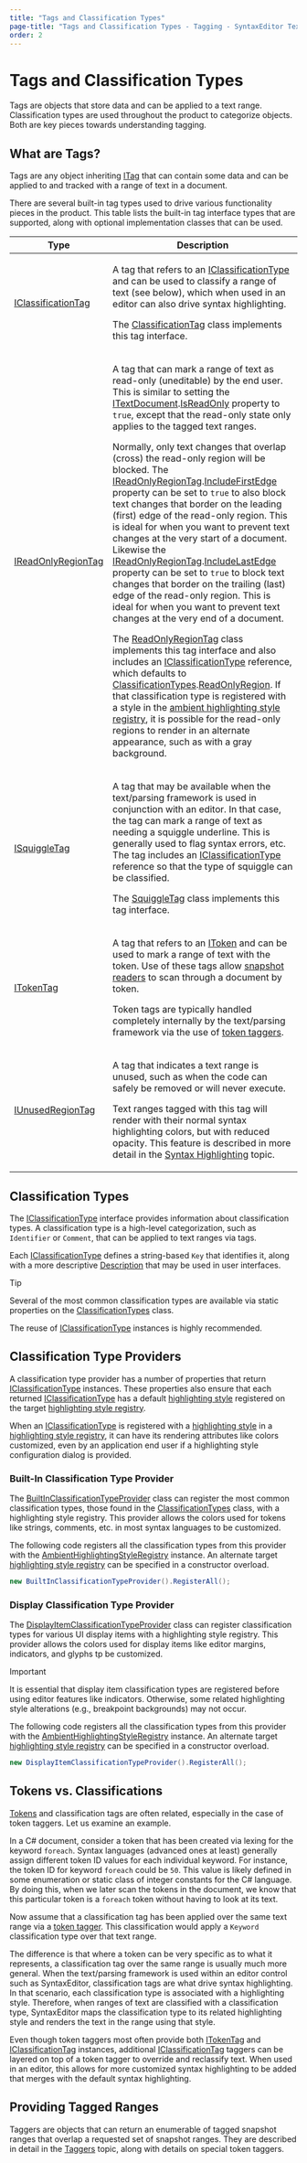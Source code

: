 ```yaml
---
title: "Tags and Classification Types"
page-title: "Tags and Classification Types - Tagging - SyntaxEditor Text/Parsing Framework"
order: 2
---
```

# Tags and Classification Types

Tags are objects that store data and can be applied to a text range.  Classification types are used throughout the product to categorize objects.  Both are key pieces towards understanding tagging.

## What are Tags?

Tags are any object inheriting [ITag](xref:ActiproSoftware.Text.Tagging.ITag) that can contain some data and can be applied to and tracked with a range of text in a document.

There are several built-in tag types used to drive various functionality pieces in the product.  This table lists the built-in tag interface types that are supported, along with optional implementation classes that can be used.

<table>
<thead>

<tr>
<th>Type</th>
<th>Description</th>
</tr>

</thead>
<tbody>

<tr>
<td>

[IClassificationTag](xref:ActiproSoftware.Text.Tagging.IClassificationTag)

</td>
<td>

A tag that refers to an [IClassificationType](xref:ActiproSoftware.Text.IClassificationType) and can be used to classify a range of text (see below), which when used in an editor can also drive syntax highlighting.

The [ClassificationTag](xref:ActiproSoftware.Text.Tagging.Implementation.ClassificationTag) class implements this tag interface.

</td>
</tr>

<tr>
<td>

[IReadOnlyRegionTag](xref:ActiproSoftware.Text.Tagging.IReadOnlyRegionTag)

</td>
<td>

A tag that can mark a range of text as read-only (uneditable) by the end user.  This is similar to setting the [ITextDocument](xref:ActiproSoftware.Text.ITextDocument).[IsReadOnly](xref:ActiproSoftware.Text.ITextDocument.IsReadOnly) property to `true`, except that the read-only state only applies to the tagged text ranges.

Normally, only text changes that overlap (cross) the read-only region will be blocked.  The [IReadOnlyRegionTag](xref:ActiproSoftware.Text.Tagging.IReadOnlyRegionTag).[IncludeFirstEdge](xref:ActiproSoftware.Text.Tagging.IReadOnlyRegionTag.IncludeFirstEdge) property can be set to `true` to also block text changes that border on the leading (first) edge of the read-only region.  This is ideal for when you want to prevent text changes at the very start of a document.  Likewise the [IReadOnlyRegionTag](xref:ActiproSoftware.Text.Tagging.IReadOnlyRegionTag).[IncludeLastEdge](xref:ActiproSoftware.Text.Tagging.IReadOnlyRegionTag.IncludeLastEdge) property can be set to `true` to block text changes that border on the trailing (last) edge of the read-only region.  This is ideal for when you want to prevent text changes at the very end of a document.

The [ReadOnlyRegionTag](xref:ActiproSoftware.Text.Tagging.Implementation.ReadOnlyRegionTag) class implements this tag interface and also includes an [IClassificationType](xref:ActiproSoftware.Text.IClassificationType) reference, which defaults to [ClassificationTypes](xref:ActiproSoftware.Text.ClassificationTypes).[ReadOnlyRegion](xref:ActiproSoftware.Text.ClassificationTypes.ReadOnlyRegion).  If that classification type is registered with a style in the [ambient highlighting style registry](../../user-interface/styles/highlighting-style-registries.md), it is possible for the read-only regions to render in an alternate appearance, such as with a gray background.

</td>
</tr>

<tr>
<td>

[ISquiggleTag](xref:ActiproSoftware.Text.Tagging.ISquiggleTag)

</td>
<td>

A tag that may be available when the text/parsing framework is used in conjunction with an editor.  In that case, the tag can mark a range of text as needing a squiggle underline.  This is generally used to flag syntax errors, etc.  The tag includes an [IClassificationType](xref:ActiproSoftware.Text.IClassificationType) reference so that the type of squiggle can be classified.

The [SquiggleTag](xref:ActiproSoftware.Text.Tagging.Implementation.SquiggleTag) class implements this tag interface.

</td>
</tr>

<tr>
<td>

[ITokenTag](xref:ActiproSoftware.Text.Tagging.ITokenTag)

</td>
<td>

A tag that refers to an [IToken](xref:ActiproSoftware.Text.Lexing.IToken) and can be used to mark a range of text with the token.  Use of these tags allow [snapshot readers](../core-text/scanning-text.md) to scan through a document by token.

Token tags are typically handled completely internally by the text/parsing framework via the use of [token taggers](taggers.md).

</td>
</tr>

<tr>
<td>

[IUnusedRegionTag](xref:ActiproSoftware.Text.Tagging.IUnusedRegionTag)

</td>
<td>

A tag that indicates a text range is unused, such as when the code can safely be removed or will never execute.

Text ranges tagged with this tag will render with their normal syntax highlighting colors, but with reduced opacity.  This feature is described in more detail in the [Syntax Highlighting](../../user-interface/adornment/syntax-highlighting.md) topic.

</td>
</tr>

</tbody>
</table>

## Classification Types

The [IClassificationType](xref:ActiproSoftware.Text.IClassificationType) interface provides information about classification types.  A classification type is a high-level categorization, such as `Identifier` or `Comment`, that can be applied to text ranges via tags.

Each [IClassificationType](xref:ActiproSoftware.Text.IClassificationType) defines a string-based `Key` that identifies it, along with a more descriptive [Description](xref:ActiproSoftware.Text.IClassificationType.Description) that may be used in user interfaces.

> [!TIP]
> Several of the most common classification types are available via static properties on the [ClassificationTypes](xref:ActiproSoftware.Text.ClassificationTypes) class.

The reuse of [IClassificationType](xref:ActiproSoftware.Text.IClassificationType) instances is highly recommended.

## Classification Type Providers

A classification type provider has a number of properties that return [IClassificationType](xref:ActiproSoftware.Text.IClassificationType) instances.  These properties also ensure that each returned [IClassificationType](xref:ActiproSoftware.Text.IClassificationType) has a default [highlighting style](../../user-interface/styles/highlighting-styles.md) registered on the target [highlighting style registry](../../user-interface/styles/highlighting-style-registries.md).

When an [IClassificationType](xref:ActiproSoftware.Text.IClassificationType) is registered with a [highlighting style](../../user-interface/styles/highlighting-styles.md) in a [highlighting style registry](../../user-interface/styles/highlighting-style-registries.md), it can have its rendering attributes like colors customized, even by an application end user if a highlighting style configuration dialog is provided.

### Built-In Classification Type Provider

The [BuiltInClassificationTypeProvider](xref:@ActiproUIRoot.Controls.SyntaxEditor.BuiltInClassificationTypeProvider) class can register the most common classification types, those found in the [ClassificationTypes](xref:ActiproSoftware.Text.ClassificationTypes) class, with a highlighting style registry.  This provider allows the colors used for tokens like strings, comments, etc. in most syntax languages to be customized.

The following code registers all the classification types from this provider with the [AmbientHighlightingStyleRegistry](xref:@ActiproUIRoot.Controls.SyntaxEditor.Highlighting.AmbientHighlightingStyleRegistry) instance.  An alternate target [highlighting style registry](../../user-interface/styles/highlighting-style-registries.md) can be specified in a constructor overload.

```csharp
new BuiltInClassificationTypeProvider().RegisterAll();
```

### Display Classification Type Provider

The [DisplayItemClassificationTypeProvider](xref:@ActiproUIRoot.Controls.SyntaxEditor.DisplayItemClassificationTypeProvider) class can register classification types for various UI display items with a highlighting style registry.  This provider allows the colors used for display items like editor margins, indicators, and glyphs tp be customized.

> [!IMPORTANT]
> It is essential that display item classification types are registered before using editor features like indicators.  Otherwise, some related highlighting style alterations (e.g., breakpoint backgrounds) may not occur.

The following code registers all the classification types from this provider with the [AmbientHighlightingStyleRegistry](xref:@ActiproUIRoot.Controls.SyntaxEditor.Highlighting.AmbientHighlightingStyleRegistry) instance.  An alternate target [highlighting style registry](../../user-interface/styles/highlighting-style-registries.md) can be specified in a constructor overload.

```csharp
new DisplayItemClassificationTypeProvider().RegisterAll();
```

## Tokens vs. Classifications

[Tokens](../lexing/tokens.md) and classification tags are often related, especially in the case of token taggers.  Let us examine an example.

In a C# document, consider a token that has been created via lexing for the keyword `foreach`.  Syntax languages (advanced ones at least) generally assign different token ID values for each individual keyword.  For instance, the token ID for keyword `foreach` could be `50`.  This value is likely defined in some enumeration or static class of integer constants for the C# language.  By doing this, when we later scan the tokens in the document, we know that this particular token is a `foreach` token without having to look at its text.

Now assume that a classification tag has been applied over the same text range via a [token tagger](taggers.md).  This classification would apply a `Keyword` classification type over that text range.

The difference is that where a token can be very specific as to what it represents, a classification tag over the same range is usually much more general.  When the text/parsing framework is used within an editor control such as SyntaxEditor, classification tags are what drive syntax highlighting.  In that scenario, each classification type is associated with a highlighting style.  Therefore, when ranges of text are classified with a classification type, SyntaxEditor maps the classification type to its related highlighting style and renders the text in the range using that style.

Even though token taggers most often provide both [ITokenTag](xref:ActiproSoftware.Text.Tagging.ITokenTag) and [IClassificationTag](xref:ActiproSoftware.Text.Tagging.IClassificationTag) instances, additional [IClassificationTag](xref:ActiproSoftware.Text.Tagging.IClassificationTag) taggers can be layered on top of a token tagger to override and reclassify text.  When used in an editor, this allows for more customized syntax highlighting to be added that merges with the default syntax highlighting.

## Providing Tagged Ranges

Taggers are objects that can return an enumerable of tagged snapshot ranges that overlap a requested set of snapshot ranges.  They are described in detail in the [Taggers](taggers.md) topic, along with details on special token taggers.
